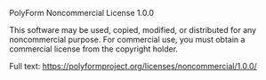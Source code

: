 PolyForm Noncommercial License 1.0.0

This software may be used, copied, modified, or distributed for any noncommercial purpose.
For commercial use, you must obtain a commercial license from the copyright holder.

Full text: https://polyformproject.org/licenses/noncommercial/1.0.0/
